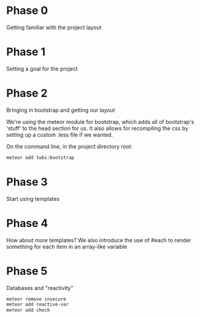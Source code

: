 # Phase 0
Getting familiar with the project layout

# Phase 1
Setting a goal for the project

# Phase 2
Bringing in bootstrap and getting our layout

We're using the meteor module for bootstrap, which adds all of bootstrap's
'stuff' to the head section for us. It also allows for recompiling the css
by setting up a custom .less file if we wanted.

On the command line, in the project directory root:

```bash
meteor add twbs:bootstrap
```

# Phase 3
Start using templates

# Phase 4
How about *more* templates? We also introduce the use of #each to render something
for each item in an array-like variable

# Phase 5
Databases and "reactivity"

```bash
meteor remove insecure
meteor add reactive-var
meteor add check
```
